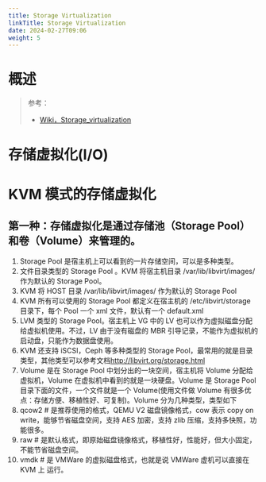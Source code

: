 ```yaml
---
title: Storage Virtualization
linkTitle: Storage Virtualization
date: 2024-02-27T09:06
weight: 5
---
```


# 概述

> 参考：
> 
> - [Wiki，Storage_virtualization](https://en.wikipedia.org/wiki/Storage_virtualization)

# 存储虚拟化(I/O)

# KVM 模式的存储虚拟化

## 第一种：存储虚拟化是通过存储池（Storage Pool）和卷（Volume）来管理的。

1. Storage Pool 是宿主机上可以看到的一片存储空间，可以是多种类型。
2. 文件目录类型的 Storage Pool 。KVM 将宿主机目录 /var/lib/libvirt/images/ 作为默认的 Storage Pool。
3. KVM 将 HOST 目录 /var/lib/libvirt/images/ 作为默认的 Storage Pool
4. KVM 所有可以使用的 Storage Pool 都定义在宿主机的 /etc/libvirt/storage 目录下，每个 Pool 一个 xml 文件，默认有一个 default.xml
5. LVM 类型的 Storage Pool。宿主机上 VG 中的 LV 也可以作为虚拟磁盘分配给虚拟机使用。不过，LV 由于没有磁盘的 MBR 引导记录，不能作为虚拟机的启动盘，只能作为数据盘使用。
6. KVM 还支持 iSCSI，Ceph 等多种类型的 Storage Pool，最常用的就是目录类型，其他类型可以参考文档<http://libvirt.org/storage.html>
7. Volume 是在 Storage Pool 中划分出的一块空间，宿主机将 Volume 分配给虚拟机，Volume 在虚拟机中看到的就是一块硬盘。Volume 是 Storage Pool 目录下面的文件，一个文件就是一个 Volume(使用文件做 Volume 有很多优点：存储方便、移植性好、可复制)。Volume 分为几种类型，类型如下
8. qcow2 # 是推荐使用的格式，QEMU V2 磁盘镜像格式，cow 表示 copy on write，能够节省磁盘空间，支持 AES 加密，支持 zlib 压缩，支持多快照，功能很多。
9. raw # 是默认格式，即原始磁盘镜像格式，移植性好，性能好，但大小固定，不能节省磁盘空间。
10. vmdk # 是 VMWare 的虚拟磁盘格式，也就是说 VMWare 虚机可以直接在 KVM 上 运行。
